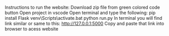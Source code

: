 Instructions to run the website:
Download zip file from green colored code button
Open project in vscode
Open terminal and type the following:
pip install Flask
venv\Scripts\activate.bat
python run.py
In terminal you will find link similar or same to this: http://127.0.0.1:5000
Copy and paste that link into browser to acess website
